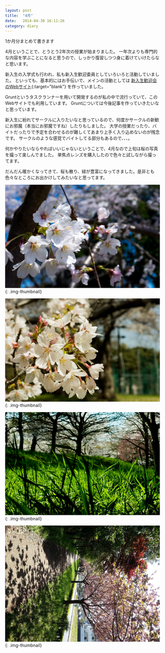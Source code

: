 ```yaml
---
layout: post
title:  "4月"
date:   2014-04-30 16:11:26
category: diary
---
```


1か月分まとめて書きます

4月ということで、とうとう2年次の授業が始まりました。
一年次よりも専門的な内容を学ぶことになると思うので、しっかり復習しつつ身に着けていけたらなと思います。

新入生の入学式も行われ、私も新入生歓迎委員としていろいろと活動していました。
といっても、基本的にはお手伝いで、メインの活動としては
[新入生歓迎会のWebサイト](http://www.stb.tsukuba.ac.jp/~kasuga-campus/shinkan/){:target="blank"}
を作っていました。

Gruntというタスクランナーを用いて開発するのが私の中で流行っていて、このWebサイトでも利用しています。
Gruntについては今後記事を作っていきたいなと思っています。

新入生に紛れてサークルに入りたいなと思っているので、何度かサークルの新歓にお邪魔（本当にお邪魔ですね）したりもしました。
大学の授業だったり、バイトだったりで予定を合わせるのが難しくてあまり上手く入り込めないのが残念です。
サークルのような感覚でバイトしてる部分もあるので、、、。

何かやりたいならやればいいじゃないということで、4月なので上旬は桜の写真を撮って楽しんでました。
単焦点レンズを購入したので色々と試しながら撮ってます。

だんだん暖かくなってきて、桜も散り、緑が豊富になってきました。是非とも色々なところにお出かけしてみたいなと思ってます。

![Picture description](/images/2014/04/DSC3384_2k.jpg){: .img-thumbnail}

![Picture description](/images/2014/04/DSC3579_2k.jpg){: .img-thumbnail}

![Picture description](/images/2014/04/DSC3607_2k.jpg){: .img-thumbnail}

![Picture description](/images/2014/04/20140424_114406_2k-e1399793351277.jpg){: .img-thumbnail}
